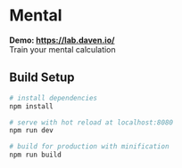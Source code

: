 # Mental
**Demo: https://lab.daven.io/**  
Train your mental calculation

## Build Setup
``` bash
# install dependencies
npm install

# serve with hot reload at localhost:8080
npm run dev

# build for production with minification
npm run build
```
